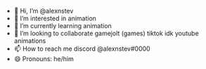 - 👋 Hi, I’m @alexnstev
- 👀 I’m interested in animation
- 🌱 I’m currently learning animation
- 💞️ I’m looking to collaborate gamejolt (games) tiktok idk youtube animations
- 📫 How to reach me discord @alexnstev#0000
- 😄 Pronouns: he/him
  

<!---
alexnstev/alexnstev is a ✨ special ✨ repository because its `README.md` (this file) appears on your GitHub profile.
You can click the Preview link to take a look at your changes.
--->
